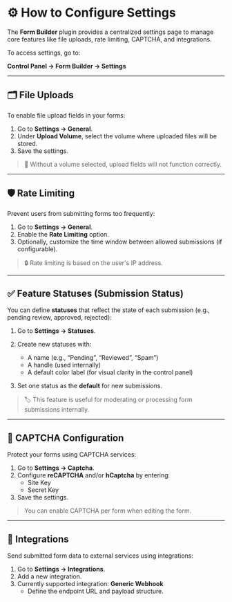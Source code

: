 # ⚙️ How to Configure Settings

The **Form Builder** plugin provides a centralized settings page to manage core features like file uploads, rate limiting, CAPTCHA, and integrations.

To access settings, go to:

**Control Panel → Form Builder → Settings**

---

## 🗂 File Uploads

To enable file upload fields in your forms:

1. Go to **Settings → General**.
2. Under **Upload Volume**, select the volume where uploaded files will be stored.
3. Save the settings.

> 📁 Without a volume selected, upload fields will not function correctly.

---

## 🛡️ Rate Limiting

Prevent users from submitting forms too frequently:

1. Go to **Settings → General**.
2. Enable the **Rate Limiting** option.
3. Optionally, customize the time window between allowed submissions (if configurable).

> 🔒 Rate limiting is based on the user's IP address.

---

## ✅ Feature Statuses (Submission Status)

You can define **statuses** that reflect the state of each submission (e.g., pending review, approved, rejected):

1. Go to **Settings → Statuses**.
2. Create new statuses with:

   * A name (e.g., “Pending”, “Reviewed”, “Spam”)
   * A handle (used internally)
   * A default color label (for visual clarity in the control panel)
3. Set one status as the **default** for new submissions.

> 🏷 This feature is useful for moderating or processing form submissions internally.


---

## 🤖 CAPTCHA Configuration

Protect your forms using CAPTCHA services:

1. Go to **Settings → Captcha**.
2. Configure **reCAPTCHA** and/or **hCaptcha** by entering:
    * Site Key
    * Secret Key
3. Save the settings.

> You can enable CAPTCHA per form when editing the form.

---

## 🔗 Integrations

Send submitted form data to external services using integrations:

1. Go to **Settings → Integrations**.
2. Add a new integration.
3. Currently supported integration: **Generic Webhook**
    * Define the endpoint URL and payload structure.





